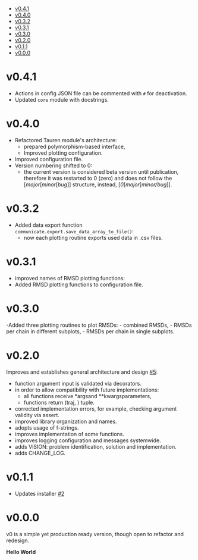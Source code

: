 - [v0.4.1](https://github.com/joaomcteixeira/Tauren-MD/blob/master/CHANGE_LOG.md#v0.4.1)
- [v0.4.0](https://github.com/joaomcteixeira/Tauren-MD/blob/master/CHANGE_LOG.md#v0.4.0)
- [v0.3.2](https://github.com/joaomcteixeira/Tauren-MD/blob/master/CHANGE_LOG.md#v0.3.2)
- [v0.3.1](https://github.com/joaomcteixeira/Tauren-MD/blob/master/CHANGE_LOG.md#v0.3.1)
- [v0.3.0](https://github.com/joaomcteixeira/Tauren-MD/blob/master/CHANGE_LOG.md#v0.3.0)
- [v0.2.0](https://github.com/joaomcteixeira/Tauren-MD/blob/master/CHANGE_LOG.md#v0.2.0)
- [v0.1.1](https://github.com/joaomcteixeira/Tauren-MD/blob/master/CHANGE_LOG.md#v0.1.1)
- [v0.0.0](https://github.com/joaomcteixeira/Tauren-MD/blob/master/CHANGE_LOG.md#v0.0.0)

# v0.4.1

- Actions in config JSON file can be commented with `#` for deactivation.
- Updated `core` module with docstrings.

# v0.4.0

- Refactored Tauren module's architecture:
  - prepared polymorphism-based interface,
  - Improved plotting configuration.
- Improved configuration file.
- Version numbering shifted to 0:
  - the current version is considered beta version until publication, therefore it was restarted to 0 (zero) and does not follow the [_major_[_minor_[_bug_]] structure, instead, [_0_[_major_[_minor/bug_]].

# v0.3.2

- Added data export function `communicate.export.save_data_array_to_file()`:
  - now each plotting routine exports used data in .csv files.

# v0.3.1

- improved names of RMSD plotting functions:
- Added RMSD plotting functions to configuration file.


# v0.3.0

-Added three plotting routines to plot RMSDs:
    - combined RMSDs,
    - RMSDs per chain in different subplots,
    - RMSDs per chain in single subplots.

# v0.2.0

Improves and establishes general architecture and design [#5](https://github.com/joaomcteixeira/Tauren-MD/pull/5):

- function argument input is validated via decorators.
- in order to allow compatibility with future implementations:
    - all functions receive *argsand **kwargsparameters,
    - functions return (traj, ) tuple.
- corrected implementation errors, for example, checking argument validity via assert.
- improved library organization and names.
- adopts usage of f-strings.
- improves implementation of some functions.
- improves logging configuration and messages systemwide.
- adds VISION: problem identification, solution and implementation.
- adds CHANGE_LOG.

# v0.1.1

- Updates installer [#2](https://github.com/joaomcteixeira/Tauren-MD/pull/2)

# v0.0.0

v0 is a simple yet production ready version, though open to refactor and redesign.

**Hello World**
